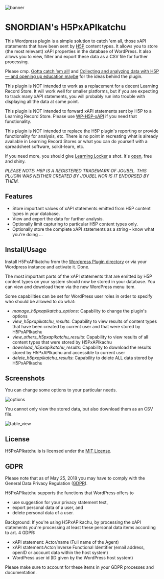 ![banner](https://www.olivertacke.de/labs/wp-content/uploads/2019/12/h5pxapikatchu_bar_1920.png "banner")

# SNORDIAN's H5PxAPIkatchu
This Wordpress plugin is a simple solution to catch 'em all, those xAPI statements
that have been sent by [H5P](https://h5p.org) content types. It allows you to
store (the most relevant) xAPI properties in the database of WordPress. It also
allows you to view, filter and export these data as a CSV file for further
processing.

Please cmp. [Gotta catch ’em all!](https://www.olivertacke.de/labs/2017/12/27/gotta-catch-em-all/) and [Collecting and analyzing data with H5P — and opening up education maybe](https://www.olivertacke.de/labs/2018/03/25/collecting-and-analyzing-data-with-h5p-and-opening-up-education-maybe/) for the ideas behind the plugin.

This plugin is NOT intended to work as a replacement for a decent Learning
Record Store. It will work well for smaller platforms, but if you are expecting
to track many xAPI statements, you will probably run into trouble with
displaying all the data at some point.

This plugin is NOT intended to forward xAPI statements sent by H5P to a Learning
Record Store. Please use [WP-H5P-xAPI](https://github.com/tunapanda/wp-h5p-xapi)
if you need that functionality.

This plugin is NOT intended to replace the H5P plugin's reporting or provide
functionality for analysis, etc. There is no point in recreating what is already
available in Learning Record Stores or what you can do yourself with a
spreadsheet software, scikit-learn, etc.

If you need more, you should give [Learning Locker](https://learninglocker.net/)
a shot. It's [open](https://github.com/LearningLocker/learninglocker), free and shiny.

*PLEASE NOTE: H5P IS A REGISTERED TRADEMARK OF JOUBEL. THIS PLUGIN WAS NEITHER CREATED BY JOUBEL NOR IS IT ENDORSED BY THEM.*

## Features
- Store important values of xAPI statements emitted from H5P content types in your database.
- View and export the data for further analysis.
- Optionally limit capturing to particular H5P content types only.
- Optionally store the complete xAPI statements as a string - know what you're doing ...

## Install/Usage
Install H5PxAPIkatchu from the [Wordpress Plugin directory](https://wordpress.org/plugins/h5pxapikatchu/) or via your Wordpress
instance and activate it. Done.

The most important parts  of the xAPI statements that are emitted by H5P content
types on your system should now be stored in your database. You can view and
download them via the new WordPress menu item.

Some capabilities can be set for WordPress user roles in order to specify who
should be allowed to do what:

- _manage_h5pxapikatchu_options_: Capability to change the plugin's options
- _view_h5pxapikatchu_results_: Capability to view results of content types that have been created by current user and that were stored by H5PxAPIkachu
- _view_others_h5pxapikatchu_results_: Capability to view results of all content types that were stored by H5PxAPIkachu
- _download_h5pxapikatchu_results_: Capability to download the results stored by H5PxAPIkachu and accessible to current user
- _delete_h5pxapikatchu_results_: Capability to delete ALL data stored by H5PxAPIkachu

## Screenshots
You can change some options to your particular needs.

![options](https://www.olivertacke.de/labs/wp-content/uploads/2017/12/screenshot-1.png "Options")

You cannot only view the stored data, but also download them as an CSV file.

![table_view](https://www.olivertacke.de/labs/wp-content/uploads/2017/12/screenshot-2.png "Data in Table")

## License
H5PxAPIkatchu is is licensed under the [MIT License](https://github.com/otacke/h5pxapikatchu/blob/master/LICENSE).

## GDPR
Please note that as of May 25, 2018 you may have to comply with the General Data Privacy Regulation ([GDPR](http://gdpr-info.eu/)).

H5PxAPIkatchu supports the functions that WordPress offers to

- use suggestion for your privacy statement text,
- export personal data of a user, and
- delete personal data of a user.

Background: If you're using H5PxAPIkachu, by processing the xAPI statements you're processing at least these personal data items according to art. 4 GDPR:

- xAPI statement: Actor/name (Full name of the Agent)
- xAPI statement:Actor/Inverse Functional Identifier (email address, openID or account data within the host system)
- WordPress user id (ID given by the WordPress host system)

Please make sure to account for these items in your GDPR processes and documentation.
